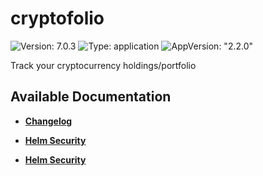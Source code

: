 # cryptofolio

![Version: 7.0.3](https://img.shields.io/badge/Version-7.0.3-informational?style=flat-square) ![Type: application](https://img.shields.io/badge/Type-application-informational?style=flat-square) ![AppVersion: "2.2.0"](https://img.shields.io/badge/AppVersion-"2.2.0"-informational?style=flat-square)

Track your cryptocurrency holdings/portfolio

## Available Documentation

- [**Changelog**](CHANGELOG)

- [**Helm Security**](container-security)

- [**Helm Security**](helm-security)

